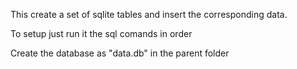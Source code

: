 This create a set of sqlite tables and insert the corresponding data.

To setup just run it the sql comands in order

Create the database as "data.db" in the parent folder